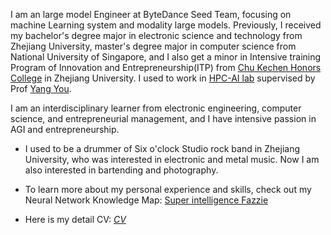 I am an large model Engineer at ByteDance Seed Team, focusing on machine Learning system and modality large models. Previously, I received my bachelor's degree major in electronic science and technology from Zhejiang University, master's degree major in computer science from National University of Singapore, and I also get a minor in Intensive training Program of Innovation and Entrepreneurship(ITP) from <a href="http://ckc.zju.edu.cn/ckcen/">Chu Kechen Honors College</a> in Zhejiang University. I used to work in <a href="https://ai.comp.nus.edu.sg/">HPC-AI lab</a> supervised by Prof 
<a href="https://www.comp.nus.edu.sg/~youy/">Yang You</a>.

I am an interdisciplinary learner from electronic engineering, computer science, and entrepreneurial management, and I have intensive passion in AGI and entrepreneurship.

- I used to be a drummer of Six o'clock Studio rock band in Zhejiang University, who was interested in electronic and metal music. Now I am also interested in bartending and photography.

- To learn more about my personal experience and skills, check out my Neural Network Knowledge Map: <a href="../nn"><i class="bi bi-robot"></i>Super intelligence Fazzie</a>
  
- Here is my detail CV: <a href="../CV/Maqianli_CV_EN.html"><i class="bi bi-download">CV</i></a>
